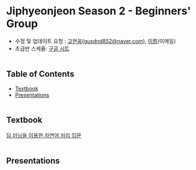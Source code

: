 # Jiphyeonjeon Season 2 - Beginners' Group
* 수정 및 업데이트 요청 : [고현웅](https://github.com/hyunwoongko)(gusdnd852@naver.com), [이름](url)(이메일)
* 초급반 스케쥴: [구글 시트](https://docs.google.com/spreadsheets/d/1pwkvIwf3T1bo2y7aXmSYPN6otlPKJl9kCJHaze0H3KY/edit#gid=0)
<br><br>

## Table of Contents
- [Textbook](#Textbook)
- [Presentations](#Presentations)
<br><br>

## Textbook
[딥 러닝을 이용한 자연어 처리 입문](https://wikidocs.net/book/2155)
<br><br>

## Presentations
<!-- 예시 -->
<!-- - 01 : Long Short-Term Memory
	> - [Paper](https://www.mitpressjournals.org/doi/abs/10.1162/neco.1997.9.8.1735), [Video](https://youtu.be/HHKSCkPEQfw), [Presentation](https://github.com/jiphyeonjeon/nlp-review/blob/main/beginners/presentation/01.%20LSTM%20논문%20리뷰%20(석리님).pdf)
	> - *S. Hochreiter, J. Schmidhuber,  Neural Computation 1997*
	> - Keywords: LSTM, Neural Network
	> - Presentor : 송석리 -->
